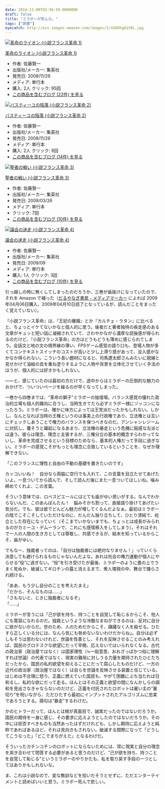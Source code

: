 ```yaml
---
date: 2014-11-08T03:56:59.0000000
draft: false
title: "ミラボーが死んだ。"
tags: ["読書"]
eyecatch: http://ecx.images-amazon.com/images/I/41KRhgA1S9L.jpg
---
```

<p><div class="hatena-asin-detail"><a href="http://www.amazon.co.jp/exec/obidos/ASIN/4087712176/bestylesnet-22/"><img src="http://ecx.images-amazon.com/images/I/41KRhgA1S9L._SL160_.jpg" class="hatena-asin-detail-image" alt="革命のライオン (小説フランス革命 1)" title="革命のライオン (小説フランス革命 1)"></a><div class="hatena-asin-detail-info"><p class="hatena-asin-detail-title"><a href="http://www.amazon.co.jp/exec/obidos/ASIN/4087712176/bestylesnet-22/">革命のライオン (小説フランス革命 1)</a></p><ul><li><span class="hatena-asin-detail-label">作者:</span> 佐藤賢一</li><li><span class="hatena-asin-detail-label">出版社/メーカー:</span> 集英社</li><li><span class="hatena-asin-detail-label">発売日:</span> 2008/11/26</li><li><span class="hatena-asin-detail-label">メディア:</span> 単行本</li><li><span class="hatena-asin-detail-label">購入</span>: 2人 <span class="hatena-asin-detail-label">クリック</span>: 95回</li><li><a href="http://d.hatena.ne.jp/asin/4087712176/bestylesnet-22" target="_blank">この商品を含むブログ (22件) を見る</a></li></ul></div><div class="hatena-asin-detail-foot"></div></div></p><p><div class="hatena-asin-detail"><a href="http://www.amazon.co.jp/exec/obidos/ASIN/4087712710/bestylesnet-22/"><img src="http://ecx.images-amazon.com/images/I/41wUArfAxlL._SL160_.jpg" class="hatena-asin-detail-image" alt="バスティーユの陥落 (小説フランス革命 2)" title="バスティーユの陥落 (小説フランス革命 2)"></a><div class="hatena-asin-detail-info"><p class="hatena-asin-detail-title"><a href="http://www.amazon.co.jp/exec/obidos/ASIN/4087712710/bestylesnet-22/">バスティーユの陥落 (小説フランス革命 2)</a></p><ul><li><span class="hatena-asin-detail-label">作者:</span> 佐藤賢一</li><li><span class="hatena-asin-detail-label">出版社/メーカー:</span> 集英社</li><li><span class="hatena-asin-detail-label">発売日:</span> 2008/11/26</li><li><span class="hatena-asin-detail-label">メディア:</span> 単行本</li><li><span class="hatena-asin-detail-label">購入</span>: 2人 <span class="hatena-asin-detail-label">クリック</span>: 9回</li><li><a href="http://d.hatena.ne.jp/asin/4087712710/bestylesnet-22" target="_blank">この商品を含むブログ (14件) を見る</a></li></ul></div><div class="hatena-asin-detail-foot"></div></div></p><p><div class="hatena-asin-detail"><a href="http://www.amazon.co.jp/exec/obidos/ASIN/408771280X/bestylesnet-22/"><img src="http://ecx.images-amazon.com/images/I/514O7HV-o4L._SL160_.jpg" class="hatena-asin-detail-image" alt="聖者の戦い (小説フランス革命 3)" title="聖者の戦い (小説フランス革命 3)"></a><div class="hatena-asin-detail-info"><p class="hatena-asin-detail-title"><a href="http://www.amazon.co.jp/exec/obidos/ASIN/408771280X/bestylesnet-22/">聖者の戦い (小説フランス革命 3)</a></p><ul><li><span class="hatena-asin-detail-label">作者:</span> 佐藤賢一</li><li><span class="hatena-asin-detail-label">出版社/メーカー:</span> 集英社</li><li><span class="hatena-asin-detail-label">発売日:</span> 2009/03/26</li><li><span class="hatena-asin-detail-label">メディア:</span> 単行本</li><li> <span class="hatena-asin-detail-label">クリック</span>: 7回</li><li><a href="http://d.hatena.ne.jp/asin/408771280X/bestylesnet-22" target="_blank">この商品を含むブログ (10件) を見る</a></li></ul></div><div class="hatena-asin-detail-foot"></div></div></p><p><div class="hatena-asin-detail"><a href="http://www.amazon.co.jp/exec/obidos/ASIN/408771313X/bestylesnet-22/"><img src="http://ecx.images-amazon.com/images/I/513%2B8668AkL._SL160_.jpg" class="hatena-asin-detail-image" alt="議会の迷走 (小説フランス革命 4)" title="議会の迷走 (小説フランス革命 4)"></a><div class="hatena-asin-detail-info"><p class="hatena-asin-detail-title"><a href="http://www.amazon.co.jp/exec/obidos/ASIN/408771313X/bestylesnet-22/">議会の迷走 (小説フランス革命 4)</a></p><ul><li><span class="hatena-asin-detail-label">作者:</span> 佐藤賢一</li><li><span class="hatena-asin-detail-label">出版社/メーカー:</span> 集英社</li><li><span class="hatena-asin-detail-label">発売日:</span> 2009/09</li><li><span class="hatena-asin-detail-label">メディア:</span> 単行本</li><li><span class="hatena-asin-detail-label">購入</span>: 1人 <span class="hatena-asin-detail-label">クリック</span>: 3回</li><li><a href="http://d.hatena.ne.jp/asin/408771313X/bestylesnet-22" target="_blank">この商品を含むブログ (10件) を見る</a></li></ul></div><div class="hatena-asin-detail-foot"></div></div></p><p>引っ越しの時に無くしてしまったのだろうか、三巻が歯抜けになっていたので、それを Amazon で補った（<a href="http://mediamarker.net/u/daruyanagi/?stg=title&word=%E5%B0%8F%E8%AA%AC%E3%83%95%E3%83%A9%E3%83%B3%E3%82%B9%E9%9D%A9%E5%91%BD&st=update">&#x3060;&#x308B;&#x3084;&#x306A;&#x304E;&#x66F8;&#x623F; - &#x30E1;&#x30C7;&#x30A3;&#x30A2;&#x30DE;&#x30FC;&#x30AB;&#x30FC;</a> によれば  2009年04月06日購入、2009年04月10日読了となっているが、読んだことをまったく覚えていない）。</p><p>『小説フランス革命』は、『王妃の離婚』とか『カルチェ・ラタン』に比べると、ちょっとイケてないかなと個人的に思う。後者だと著者独特の疾走感のある文章がキュッと短い話に凝縮されていて、さわやかながら濃厚な読後感が得られるのだけど、『小説フランス革命』の方はどうもどうも薄めに感じられてしまう。会話文と地の文の境界線の薄い、FPSゲーム感覚の語り口も、登場人物が多くてコンテキストスイッチのコストが高いと少し上滑り感があって、没入感がなかなか得られない。こういう長い題材になると、司馬遼太郎さんみたいに脱線と見せかけて油絵の具を重ね塗りするように人物や背景を立体化させていく手法のほうが、個人的には好きかもしれない。</p><p>――と、感じていたのは最初の方だけで、途中からはミラボーの圧倒的な魅力のおかげで、ついついページを繰るのが早くなってしまった。</p><p>一巻から四巻までは、“革命の獅子”ミラボーの独壇場。バランス感覚の優れた政治的立場も個人的趣向に合うし、当時生きてたら必ずミラボー様にゾッコンになったろう。ミラボーは、確かに味方によっては王党派だったかもしれない。しかし、なんとなれば当時の王権というのは事実上の行政権であり、立法権とは互いにチェックしあうことで権力のバランスを保つべきなのだ。アンシャンレジームに対抗し、覆そうと躍起になるあまり、立法権の暴走という危機に鈍感な左派とは違う。彼らは理念、理念と主張するが、三権分立の基本的概念すらわかってないし、革命を完成させるという目標のためなら、基本的人権だって手段に過ぎない。ミラボーの感覚こそがもっとも理念に合致しているということを、なぜか理解できない。</p><p>「このフランスに理性と自由の不動の基礎を置きたいのです」</p><p>カッコいいね！　自分なら両脇に空行でも入れて、この言葉を目立たせてあげたいよ。一息ついてから読んで、そして読んだ後にまた一息ついてほしいね。噛み締めてくれよ、この言葉。</p><p>そういう意味では、ロベスピエールにはとても歯がゆい思いがする。なんでわからないんだ、このあんぽんたん！　脳みそかち割って、直接語り掛けてあげたい気分だ。でも、彼は彼でどんどん魅力が増してくるんだよなぁ。最初はミラボーの陰でこそこそしていただけなのに、だんだん独り立ちして、ひとり清純で、屹立とした存在になっていく（そこまでいかないまでも、ちょっとは成長がみられるのがカミーユ・デムーランで、これにも感情移入をしてしまう）。それはそれで一人の人間の生き方としては尊敬し、共感できるが、結末を知っているからこそ、歯がゆい。</p><p>でもなー、独裁者ってのは、「自分は独裁者には絶対なりません！」っていくら決意しても避けられるものじゃないんだよな。あれは社会の権力運動が個人にやらせる“役”に過ぎない。“役”を引き受けたが最後、ミラボーのように畳の上でうまく死ぬか、破滅してギロチンの露と消えるまで、衆人環視の中、舞台で踊らされ続ける。</p><p>「ああ、もう少し自分のことを考えたまえ」<br />
「だから、そんなものは……」<br />
「さもないと、じきに独裁者になるぞ」<br />
「……」</p><p>ミラボーが言うには「己が欲を持ち、持つことを自覚して恥じるからこそ、他人にも寛容になれるのだ。独裁というような冷酷なまねができるのは、反対に自分に欲がないからだ。世のため、人のためだからこそ、躊躇なく人を殺せる。ひたすら正しくいる分には、なんら気にも咎めないないわけだからね」。自分は必ずしもそうは思わないけれど、世論を性善とし、それを反映させることのみ考えれば、国民のグロテスクな欲望にだって早晩、応えないではいられなくなる。古代の政治家（政治屋ではなく）は国家理性（≒一般意思、おおざっぱかつ俗に理解すれば世論）の代表ではなく、現実の難局に対しうる力量を期待されたひとたちだったから、国民の私的欲望を抑えることにだって腐心したものだけど、一方の近代の政治家（政治屋ではなく）は自らを世論を反映させる装置と任じている。はじめは不合理に怒り、正義に燃えていた国民も、やがて困難にぶち当たれば日和るし、私的な欲にだって走る。ほんとはその正義と欲望の間になんかしらの調和を見出さなきゃならないのだけど、正義を付託されたロボットは雇い主の“裏切り”を呪いながら、ただひたすら最初にインプットされたアルゴリズムに忠実であろうとする。揚句は“暴走”するわけだ。</p><p>かのヒトラーだって、ほんとは根が真面目で、誠実だったのではないだろうか。国民の期待を一身に感じ、その要求に応えようとしたのではないだろうか。その中には拒否すべきものも当然あったはずだけれども、しかし期待に応えようと純粋であればあるほど、それは見向きもされない。破滅する間際になって「どうしてこうなった」「どこでまちがえた」となるわけだ。</p><p>そういったカチンコチンのロボットにならないためには、常に現実と自分の理念を突き合わせて問答する必要があると思うのだけど、“己が欲を持ち、持つことを自覚して恥じる”というミラボーのやりかたも、私を取り戻す手段の一つとしてはありかもしれないな。</p><p>ま、これは小説なので、変な教訓などを拾いだそうとせずに、ただエンターテイメントと読めばいいと思う。ミラボー死んで悲しい。</p>
